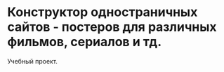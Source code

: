 # Конструктор одностраничных сайтов - постеров для различных фильмов, сериалов и тд.
Учебный проект.
